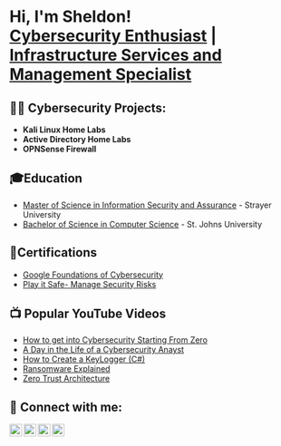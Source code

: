 <h1>Hi, I'm Sheldon! <br/><a href="https://github.com/lorcoom7">Cybersecurity Enthusiast</a> | <a href="https://www.linkedin.com/in/sheldon-brown-cybersecurity/">Infrastructure Services and Management Specialist</a></h1>

<h2>👨‍💻 Cybersecurity Projects:</h2>

- <b>Kali Linux Home Labs </b>
- <b>Active Directory Home Labs </b>
- <b>OPNSense Firewall </b>

<h2>🎓Education</h2>
 
  - [Master of Science in Information Security and Assurance](https://github.com/lorcoom7/MSISA/blob/main/Masters%20Degree.pdf) - Strayer University 
  - [Bachelor of Science in Computer Science](https://github.com/lorcoom7/Computer-Science/blob/main/Bachelor%20Degree_1.pdf) - St. Johns University 

<h2>📜Certifications</h2>
 
 - [Google Foundations of Cybersecurity](https://www.coursera.org/account/accomplishments/certificate/CTY74S8FDPJ5)
 - [Play it Safe- Manage Security Risks](https://www.coursera.org/account/accomplishments/verify/XG0LAN5NTOJB)
<h2>📺 Popular YouTube Videos</h2>

- [How to get into Cybersecurity Starting From Zero](https://youtu.be/OeNk_gNPOmA?si=beZsQcoKc56YstMg)
- [A Day in the Life of a Cybersecurity Anayst](https://youtube.com/shorts/j4ouExqE0PU?si=gKpxvygaCfTmkM0C)
- [How to Create a KeyLogger (C#)](https://www.youtube.com/watch?v=N-L9hklSlNk)
- [Ransomware Explained](https://youtube.com/shorts/1vh1m4qTTMw?si=xg03cpJ8NP1o5Xha)
- [Zero Trust Architecture](https://youtu.be/ib6i68OaCMg?si=tRSj7AltWKlljtCx)

<h2> 🤳 Connect with me:</h2>

[<img align="left" alt="JoshMadakor | YouTube" width="22px" src="https://cdn.jsdelivr.net/npm/simple-icons@v3/icons/youtube.svg" />][youtube]
[<img align="left" alt=" sheldonthecyberguy | Twitter" width="22px" src="https://cdn.jsdelivr.net/npm/simple-icons@v3/icons/twitter.svg" />][twitter]
[<img align="left" alt="sheldonthecyberguy| LinkedIn" width="22px" src="https://cdn.jsdelivr.net/npm/simple-icons@v3/icons/linkedin.svg" />][linkedin]
[<img align="left" alt="sheldonthecyberguy | Instagram" width="22px" src="https://cdn.jsdelivr.net/npm/simple-icons@v3/icons/instagram.svg" />][instagram]

[twitter]: https://twitter.com/
[youtube]: https://youtube.com/shorts/L9bXoD6XOK0?si=oHJ0RHZMt-8hN0Nd
[instagram]: https://www.instagram.com/
[linkedin]: https://www.linkedin.com/in/sheldon-brown-cybersecurity

<!--
**joshmadakor1/joshmadakor1** is a ✨ _special_ ✨ repository because its `README.md` (this file) appears on your GitHub profile.

Here are some ideas to get you started:

- 🔭 I’m currently working on ...
- 🌱 I’m currently learning ...
- 👯 I’m looking to collaborate on ...
- 🤔 I’m looking for help with ...
- 💬 Ask me about ...
- 📫 How to reach me: ...
- 😄 Pronouns: ...
- ⚡ Fun fact: ...
-->
